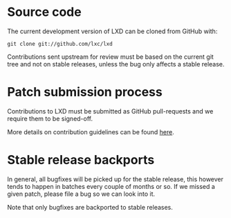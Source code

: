 # Source code

The current development version of LXD can be cloned from GitHub with:

    git clone git://github.com/lxc/lxd

Contributions sent upstream for review must be based on the current git tree and not on stable releases, unless the bug only affects a stable release.

# Patch submission process

Contributions to LXD must be submitted as GitHub pull-requests and we require them to be signed-off.

More details on contribution guidelines can be found [here](https://linuxcontainers.org/lxd/docs/latest/contributing).

# Stable release backports

In general, all bugfixes will be picked up for the stable release, this however tends to happen in batches every couple of months or so. If we missed a given patch, please file a bug so we can look into it.

Note that only bugfixes are backported to stable releases.
